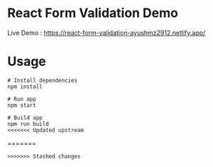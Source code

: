 # React Form Validation Demo

Live Demo : https://react-form-validation-ayushmz2912.netlify.app/

# Usage

```
# Install dependencies
npm install
```

```
# Run app
npm start
```

```
# Build app
npm run build
<<<<<<< Updated upstream
```
=======
```
>>>>>>> Stashed changes
